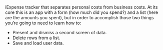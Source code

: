   iExpense tracker that separates personal costs from business costs. At its core this is an app with a form (how much did you spend?) and a list (here are the amounts you spent), but in order to accomplish those two things you’re going to need to learn how to:

 - Present and dismiss a second screen of data.
 - Delete rows from a list.
 -  Save and load user data.
